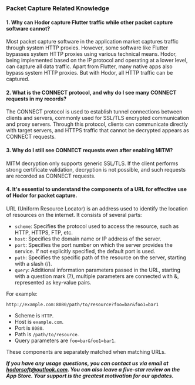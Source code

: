 ### Packet Capture Related Knowledge

#### 1. Why can Hodor capture Flutter traffic while other packet capture software cannot?

Most packet capture software in the application market captures traffic through system HTTP proxies. However, some software like Flutter bypasses system HTTP proxies using various technical means. Hodor, being implemented based on the IP protocol and operating at a lower level, can capture all data traffic. Apart from Flutter, many native apps also bypass system HTTP proxies. But with Hodor, all HTTP traffic can be captured.

#### 2. What is the CONNECT protocol, and why do I see many CONNECT requests in my records?

The CONNECT protocol is used to establish tunnel connections between clients and servers, commonly used for SSL/TLS encrypted communication and proxy servers. Through this protocol, clients can communicate directly with target servers, and HTTPS traffic that cannot be decrypted appears as CONNECT requests.

#### 3. Why do I still see CONNECT requests even after enabling MITM?

MITM decryption only supports generic SSL/TLS. If the client performs strong certificate validation, decryption is not possible, and such requests are recorded as CONNECT requests.

#### 4. It's essential to understand the components of a URL for effective use of Hodor for packet capture.

URL (Uniform Resource Locator) is an address used to identify the location of resources on the internet. It consists of several parts:

- `scheme`: Specifies the protocol used to access the resource, such as HTTP, HTTPS, FTP, etc.
- `host`: Specifies the domain name or IP address of the server.
- `port`: Specifies the port number on which the server provides the service. If not explicitly specified, the default port is used.
- `path`: Specifies the specific path of the resource on the server, starting with a slash (/).
- `query`: Additional information parameters passed in the URL, starting with a question mark (?), multiple parameters are connected with &, represented as key-value pairs.

For example:

	http://example.com:8080/path/to/resource?foo=bar&foo1=bar1

- Scheme is `HTTP`.
- Host is `example.com`.
- Port is `8080`.
- Path is `/path/to/resource`.
- Query parameters are `foo=bar&foo1=bar1`.

These components are separately matched when matching URLs.

***If you have any usage questions, you can contact us via email at [hodorsoft@outlook.com](hodorsoft@outlook.com). You can also leave a five-star review on the App Store. Your support is the greatest motivation for our updates.***